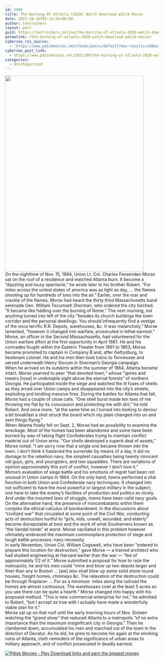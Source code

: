 ```yaml
---
id: 2608
title: The Burning Of Atlanta (2020) Watch Download pdisk Movie
date: 2021-10-16T05:14:54+00:00
author: tentrockers
layout: post
guid: https://tentrockers.online/the-burning-of-atlanta-2020-watch-download-pdisk-movie/
permalink: /the-burning-of-atlanta-2020-watch-download-pdisk-movie/
cyberseo_rss_source:
  - 'https://www.pdiskmovies.net/feeds/posts/default?max-results=100&start-index=401'
cyberseo_post_link:
  - https://www.pdiskmovies.net/2021/09/the-burning-of-atlanta-2020-watch.html
categories:
  - Uncategorized
---
```

<div class="separator">
  <a href="https://1.bp.blogspot.com/-hwpqFn82Q70/YULYbgy3unI/AAAAAAAAAIk/FSeAKySEm2cMYasWwlLPGcPqTyZNThMdgCLcBGAsYHQ/s2048/The%2BBurning%2BOf%2BAtlanta%2B%25282020%2529%2BWatch%2BDownload%2Bpdisk%2BMovie.jpg" imageanchor="1"><img loading="lazy" border="0" data-original-height="2048" data-original-width="1450" height="640" src="https://1.bp.blogspot.com/-hwpqFn82Q70/YULYbgy3unI/AAAAAAAAAIk/FSeAKySEm2cMYasWwlLPGcPqTyZNThMdgCLcBGAsYHQ/w454-h640/The%2BBurning%2BOf%2BAtlanta%2B%25282020%2529%2BWatch%2BDownload%2Bpdisk%2BMovie.jpg" width="454" /></a>
</div>

<div>
  <span>On the nighttime of Nov. 15, 1864, Union Lt. Col. Charles Fessenden Morse sat on the roof of a residence and watched Atlanta burn. It become a “dazzling and lousy spectacle,” he wrote later to his brother Robert. “For miles across the united states of america was as light as day, … the flames shooting up for hundreds of toes into the air.” Earlier, over the roar and crackle of the flames, Morse had heard the thirty third Massachusetts band serenade Gen. William Tecumseh Sherman, who ordered the city torched. “It became like fiddling over the burning of Rome.” The next morning, not anything turned into left of the city “besides its church buildings the town corridor and the personal dwellings. You should infrequently find a vestige of the once terrific R.R. Depots, warehouses, &c. It was melancholy,” Morse lamented, “however it changed into warfare, prosecuted in lethal earnest.”</span>
</div>

<div>
  <span>Morse, an officer in the Second Massachusetts, had volunteered for the Union warfare effort at the first opportunity in April 1861. He and his comrades fought within the Eastern Theater from 1861 to 1863; Morse became promoted to captain in Company B and, after Gettysburg, to lieutenant colonel. He and his men then took trains to Tennessee and served underneath Henry Slocum in Sherman’s Georgia campaign.</span>
</div>

<div>
  <span>When he arrived on its outskirts within the summer of 1864, Atlanta became intact. Morse yearned to peer “that devoted town,” whose “spires and towers [rose] in undeniable sight above the eternal forests” of northern Georgia. He participated inside the siege and watched the lit fuses of shells as they arced over Union camps and disappeared into the city’s streets, exploding and kindling massive fires. During the battles for Atlanta that fall, Morse had a couple of close calls. “One shell burst inside ten toes of me throwing me flat by its concussion and protecting me with dirt,” he told Robert. And once more, “at the same time as I turned into looking to devour a bit breakfast a shot struck the board which my plate changed into on and sent things flying.”</span>
</div>

<div>
  <span>When Atlanta finally fell on Sept. 2, Morse had an possibility to examine the wreckage. Most of the homes had been abandoned and some have been burned by way of taking flight Confederates trying to maintain conflict matériel out of Union arms. “Our shells destroyed a superb deal of assets,” Morse noted. “I am sorry now that a single one became thrown into the town. I don’t think it hastened the surrender by means of a day, it did no damage to the rebellion navy, the simplest casualties being twenty innocent old guys, girls, and youngsters, and two squaddies. There are variations of opinion approximately this sort of conflict, however I don’t love it.”</span>
</div>

<div>
  <span>Morse’s evaluation of siege battle and his emotions of regret had been not unusual in Union camps in 1864. On the only hand, towns performed a vital function in both Union and Confederate navy techniques. It changed into not sufficient to have the most powerful or largest military in the subject; one have to take the enemy’s facilities of production and politics as nicely. And under the mounted laws of struggle, towns have been valid navy goals.</span>
</div>

<div>
  <span>On the alternative hand, the presence of noncombatants within them complex the ethical calculus of bombardment. In the discussions about “civilized war” that circulated at some point of the Civil War, conducting acts of destruction hurtful to “girls, kids, unwell, wounded, and elderly” become disreputable at best and the work of what Southerners known as “the Vandal horde” at worst. Morse vacillated in this problem however ultimately embraced the maximum commonplace protection of siege and tough battle processes: navy necessity.</span>
</div>

<div>
  <span>In early November, Union Col. William Cogswell, who have been “ordered to prepare this location for destruction,” gave Morse — a trained architect who had studied engineering at Harvard earlier than the war — “fee of approximately 1/2 of it.” Morse submitted a proposal for how to raze the metropolis; he and his men could “mine and blow up two depots larger and finer than any in Boston … [we] also shall blow up some solid stone round houses, freight homes, chimneys &c. The relaxation of the destruction could be through fireplace– … For as a minimum&nbsp; miles along the railroad the homes are almost continuous. The warehouses cowl at the least 5 acres so you see there can be quite a hearth.” Morse changed into happy with his proposed method. “This is new commercial enterprise for me,” he admitted to Robert, “but I accept as true with I actually have made a wonderfully viable plan for it.”</span>
</div>

<div>
  <span>Morse sat up on that roof until the early morning hours of Nov. Sixteen watching the “grand show” that reduced Atlanta to a metropolis “of no extra importance than the maximum insignificant city in Georgia.” Then he clambered down, accumulated his men and marched out of the town in the direction of Decatur. As he did, he grew to become his again at the smoking ruins of Atlanta, cloth reminders of the significance of urban areas to military approach, and of conflict prosecuted in deadly earnest.</span>
</div>

[![](https://1.bp.blogspot.com/-KJZYdQTn3nw/YS8VdIdXMyI/AAAAAAAAaw4/BR8dsGkpxw0T8C_4G4ALfMA7cP79KN3kwCLcBGAsYHQ/w400-h58/play_download_buttuons-removebg-preview.png "Pdisk Movies - Play Download links and earn the biggest money")](https://pdisklink.com/1/bnYybDMxMDAwbmE0?dn=1)